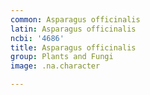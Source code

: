 ```yaml
---
common: Asparagus officinalis
latin: Asparagus officinalis
ncbi: '4686'
title: Asparagus officinalis
group: Plants and Fungi
image: .na.character

---
```

